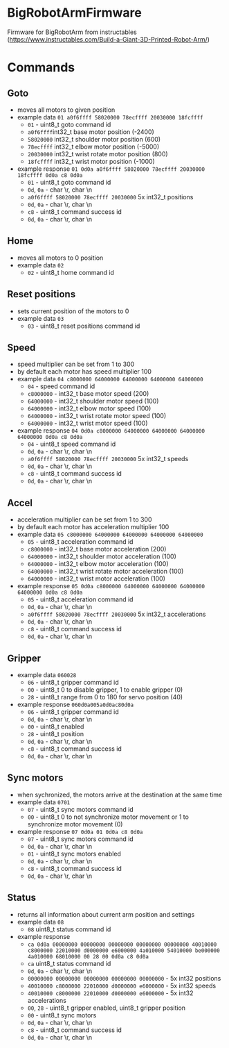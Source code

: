 # BigRobotArmFirmware
Firmware for BigRobotArm from instructables (https://www.instructables.com/Build-a-Giant-3D-Printed-Robot-Arm/)


# Commands

## Goto
- moves all motors to given position
- example data `01 a0f6ffff 58020000 78ecffff 20030000 18fcffff`
    - `01` - uint8_t goto command id
    - `a0f6ffff`int32_t base motor position (-2400)
    - `58020000` int32_t shoulder motor position (600)
    - `78ecffff` int32_t elbow motor position (-5000)
    - `20030000` int32_t wrist rotate motor position (800)
    - `18fcffff` int32_t wrist motor position (-1000)
- example response `01 0d0a a0f6ffff 58020000 78ecffff 20030000 18fcffff 0d0a c8 0d0a`
    - `01` - uint8_t goto command id
    - `0d`, `0a` - char \r, char \n
    - `a0f6ffff 58020000 78ecffff 20030000` 5x int32_t positions
    - `0d`, `0a` - char \r, char \n
    - `c8` - uint8_t command success id
    - `0d`, `0a` - char \r, char \n

## Home
- moves all motors to 0 position
- example data `02`
    - `02` - uint8_t home command id

## Reset positions
- sets current position of the motors to 0
- example data `03`
    - `03` - uint8_t reset positions command id

## Speed
- speed multiplier can be set from 1 to 300
- by default each motor has speed multiplier 100
- example data `04 c8000000 64000000 64000000 64000000 64000000`
    - `04` - speed command id
    - `c8000000` - int32_t base motor speed (200)
    - `64000000` - int32_t shoulder motor speed (100)
    - `64000000` - int32_t elbow motor speed (100)
    - `64000000` - int32_t wrist rotate motor speed (100)
    - `64000000` - int32_t wrist motor speed (100)
- example response `04 0d0a c8000000 64000000 64000000 64000000 64000000 0d0a c8 0d0a`
    - `04` - uint8_t speed command id
    - `0d`, `0a` - char \r, char \n
    - `a0f6ffff 58020000 78ecffff 20030000` 5x int32_t speeds
    - `0d`, `0a` - char \r, char \n
    - `c8` - uint8_t command success id
    - `0d`, `0a` - char \r, char \n

## Accel
- acceleration multiplier can be set from 1 to 300
- by default each motor has acceleration multiplier 100
- example data `05 c8000000 64000000 64000000 64000000 64000000`
    - `05` - uint8_t acceleration command id
    - `c8000000` - int32_t base motor acceleration (200)
    - `64000000` - int32_t shoulder motor acceleration (100)
    - `64000000` - int32_t elbow motor acceleration (100)
    - `64000000` - int32_t wrist rotate motor acceleration (100)
    - `64000000` - int32_t wrist motor acceleration (100)
- example response `05 0d0a c8000000 64000000 64000000 64000000 64000000 0d0a c8 0d0a`
    - `05` - uint8_t acceleration command id
    - `0d`, `0a` - char \r, char \n
    - `a0f6ffff 58020000 78ecffff 20030000` 5x int32_t accelerations
    - `0d`, `0a` - char \r, char \n
    - `c8` - uint8_t command success id
    - `0d`, `0a` - char \r, char \n

## Gripper
- example data `060028`
    - `06` - uint8_t gripper command id
    - `00` - uint8_t 0 to disable gripper, 1 to enable gripper (0)
    - `28` - uint8_t range from 0 to 180 for servo position (40)
- example response `060d0a005a0d0ac80d0a`
    - `06` - uint8_t gripper command id
    - `0d`, `0a` - char \r, char \n
    - `00` - uint8_t enabled
    - `28` - uint8_t position
    - `0d`, `0a` - char \r, char \n
    - `c8` - uint8_t command success id
    - `0d`, `0a` - char \r, char \n
## Sync motors
- when sychronized, the motors arrive at the destination at the same time
- example data `0701`
    - `07` - uint8_t sync motors command id
    - `00` - uint8_t 0 to not synchronize motor movement or 1 to synchronize motor movement (0)
- example response `07 0d0a 01 0d0a c8 0d0a`
    - `07` - uint8_t sync motors command id
    - `0d`, `0a` - char \r, char \n
    - `01` - uint8_t sync motors enabled
    - `0d`, `0a` - char \r, char \n
    - `c8` - uint8_t command success id
    - `0d`, `0a` - char \r, char \n

## Status
- returns all information about current arm position and settings
- example data `08`
    - `08` uint8_t status command id
- example response
    - `ca 0d0a 00000000 00000000 00000000 00000000 00000000 40010000 c8000000 22010000 d0000000 e6000000 4a010000 54010000 be000000 4a010000 68010000 00 28 00 0d0a c8 0d0a`
    - `ca` uint8_t status command id
    - `0d`, `0a` - char \r, char \n
    - `00000000 00000000 00000000 00000000 00000000` - 5x int32 positions
    - `40010000 c8000000 22010000 d0000000 e6000000` - 5x int32 speeds
    - `40010000 c8000000 22010000 d0000000 e6000000` - 5x int32 accelerations
    - `00`, `28` - uint8_t gripper enabled, uint8_t gripper position
    - `00` - uint8_t sync motors
    - `0d`, `0a` - char \r, char \n
    - `c8` - uint8_t command success id
    - `0d`, `0a` - char \r, char \n
